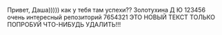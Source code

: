 Привет, Даша)))))
как у тебя там успехи??
Золотухина Д Ю
123456
очень интересный репозиторий
7654321
ЭТО НОВЫЙ ТЕКСТ
ТОЛЬКО ПОПРОБУЙ ЧТО-НИБУДЬ УДАЛИТЬ!!!
